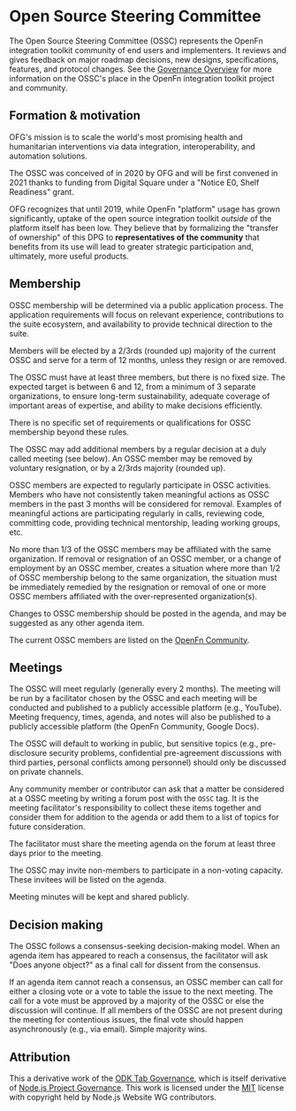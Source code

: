 # Open Source Steering Committee

The Open Source Steering Committee (OSSC) represents the OpenFn integration
toolkit community of end users and implementers. It reviews and gives feedback
on major roadmap decisions, new designs, specifications, features, and protocol
changes. See the [Governance Overview](README.md) for more information on the
OSSC's place in the OpenFn integration toolkit project and community.

## Formation & motivation

OFG's mission is to scale the world's most promising health and humanitarian
interventions via data integration, interoperability, and automation solutions.

The OSSC was conceived of in 2020 by OFG and will be first convened in 2021
thanks to funding from Digital Square under a "Notice E0, Shelf Readiness"
grant.

OFG recognizes that until 2019, while OpenFn "platform" usage has grown
significantly, uptake of the open source integration toolkit _outside_ of the
platform itself has been low. They believe that by formalizing the "transfer of
ownership" of this DPG to **representatives of the community** that benefits
from its use will lead to greater strategic participation and, ultimately, more
useful products.

## Membership

OSSC membership will be determined via a public application process. The
application requirements will focus on relevant experience, contributions to the
suite ecosystem, and availability to provide technical direction to the suite.

Members will be elected by a 2/3rds (rounded up) majority of the current OSSC
and serve for a term of 12 months, unless they resign or are removed.

The OSSC must have at least three members, but there is no fixed size. The
expected target is between 6 and 12, from a minimum of 3 separate organizations,
to ensure long-term sustainability, adequate coverage of important areas of
expertise, and ability to make decisions efficiently.

There is no specific set of requirements or qualifications for OSSC membership
beyond these rules.

The OSSC may add additional members by a regular decision at a duly called
meeting (see below). An OSSC member may be removed by voluntary resignation, or
by a 2/3rds majority (rounded up).

OSSC members are expected to regularly participate in OSSC activities. Members
who have not consistently taken meaningful actions as OSSC members in the past 3
months will be considered for removal. Examples of meaningful actions are
participating regularly in calls, reviewing code, committing code, providing
technical mentorship, leading working groups, etc.

No more than 1/3 of the OSSC members may be affiliated with the same
organization. If removal or resignation of an OSSC member, or a change of
employment by an OSSC member, creates a situation where more than 1/2 of OSSC
membership belong to the same organization, the situation must be immediately
remedied by the resignation or removal of one or more OSSC members affiliated
with the over-represented organization(s).

Changes to OSSC membership should be posted in the agenda, and may be suggested
as any other agenda item.

The current OSSC members are listed on the
[OpenFn Community](https://community.openfn.org/t/first-ossc-meeting-of-2022/192).

## Meetings

The OSSC will meet regularly (generally every 2 months). The meeting will be run
by a facilitator chosen by the OSSC and each meeting will be conducted and
published to a publicly accessible platform (e.g., YouTube). Meeting frequency,
times, agenda, and notes will also be published to a publicly accessible
platform (the OpenFn Community, Google Docs).

The OSSC will default to working in public, but sensitive topics (e.g.,
pre-disclosure security problems, confidential pre-agreement discussions with
third parties, personal conflicts among personnel) should only be discussed on
private channels.

Any community member or contributor can ask that a matter be considered at a
OSSC meeting by writing a forum post with the `OSSC` tag. It is the meeting
facilitator's responsibility to collect these items together and consider them
for addition to the agenda or add them to a list of topics for future
consideration.

The facilitator must share the meeting agenda on the forum at least three days
prior to the meeting.

The OSSC may invite non-members to participate in a non-voting capacity. These
invitees will be listed on the agenda.

Meeting minutes will be kept and shared publicly.

## Decision making

The OSSC follows a consensus-seeking decision-making model. When an agenda item
has appeared to reach a consensus, the facilitator will ask "Does anyone
object?" as a final call for dissent from the consensus.

If an agenda item cannot reach a consensus, an OSSC member can call for either a
closing vote or a vote to table the issue to the next meeting. The call for a
vote must be approved by a majority of the OSSC or else the discussion will
continue. If all members of the OSSC are not present during the meeting for
contentious issues, the final vote should happen asynchronously (e.g., via
email). Simple majority wins.

## Attribution

This a derivative work of the
[ODK Tab Governance](https://github.com/getodk/governance/blob/master/TAB-GOVERNANCE.md),
which is itself derivative of
[Node.js Project Governance](https://raw.githubusercontent.com/nodejs/nodejs.org/0dd684cf21d278ba8aa178db0a20ebc6d587c58e/locale/en/about/governance.md).
This work is licensed under the [MIT](https://opensource.org/licenses/MIT)
license with copyright held by Node.js Website WG contributors.
